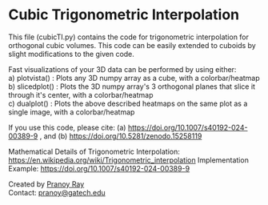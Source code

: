 # Cubic Trigonometric Interpolation

This file (cubicTI.py) contains the code for trigonometric interpolation for orthogonal cubic volumes. This code can be easily extended to cuboids by slight modifications to the given code.

Fast visualizations of your 3D data can be performed by using either:<br>
a) plotvista() : Plots any 3D numpy array as a cube, with a colorbar/heatmap<br>
b) slicedplot() : Plots the 3D numpy array's 3 orthogonal planes that slice it through it's center, with a colorbar/heatmap<br>
c) dualplot() : Plots the above described heatmaps on the same plot as a single image, with a colorbar/heatmap<br>

If you use this code, please cite: (a) https://doi.org/10.1007/s40192-024-00389-9 , and (b) https://doi.org/10.5281/zenodo.15258119

Mathematical Details of Trigonometric Interpolation: https://en.wikipedia.org/wiki/Trigonometric_interpolation
Implementation Example: https://doi.org/10.1007/s40192-024-00389-9

Created by <a href = "https://pranoy-ray.github.io/">Pranoy Ray</a> <br>
Contact: pranoy@gatech.edu
